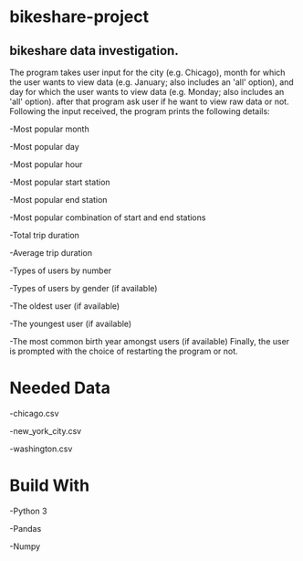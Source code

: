 # bikeshare-project
## bikeshare data investigation.

The program takes user input for the city (e.g. Chicago), month for which the user wants to view data (e.g. January; also includes an 'all' option), and day for which the user wants to view data (e.g. Monday; also includes an 'all' option).
after that program ask user if he want to view raw data or not.
Following the input received, the program prints the following details:

-Most popular month

-Most popular day

-Most popular hour

-Most popular start station

-Most popular end station

-Most popular combination of start and end stations

-Total trip duration

-Average trip duration

-Types of users by number

-Types of users by gender (if available)

-The oldest user (if available)

-The youngest user (if available)

-The most common birth year amongst users (if available)
Finally, the user is prompted with the choice of restarting the program or not.

# **Needed Data**

-chicago.csv 

-new_york_city.csv

-washington.csv

# **Build With**

-Python 3

-Pandas

-Numpy

